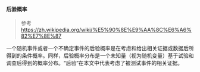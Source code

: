 #### 后验概率

> 参考 https://zh.wikipedia.org/wiki/%E5%90%8E%E9%AA%8C%E6%A6%82%E7%8E%87

一个随机事件或者一个不确定事件的后验概率是在考虑和给出相关证据或数据后所得到的条件概率。同样，后验概率分布是一个未知量（视为随机变量）基于试验和调查后得到的概率分布。“后验”在本文中代表考虑了被测试事件的相关证据。

